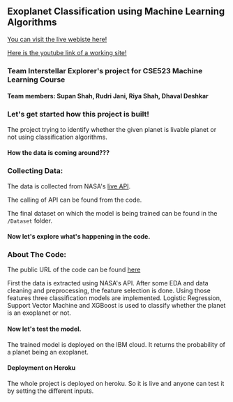 ## Exoplanet Classification using Machine Learning Algorithms

[You can visit the live webiste here!](http://interstellar-explorers-app.herokuapp.com/)

[Here is the youtube link of a working site!](https://www.youtube.com/watch?v=mEqn2KPAOjg)

### Team Interstellar Explorer's project for CSE523 Machine Learning Course

#### Team members: Supan Shah, Rudri Jani, Riya Shah, Dhaval Deshkar

### Let's get started how this project is built!

The project trying to identify whether the given planet is livable planet or not using classification algorithms. 

#### How the data is coming around???

### Collecting Data:
The data is collected from NASA's [live API](https://exoplanetarchive.ipac.caltech.edu/docs/program_interfaces.html).

The calling of API can be found from the code.

The final dataset on which the model is being trained can be found in the ```/Dataset``` folder.

#### Now let's explore what's happening in the code.

### About The Code:

The public URL of the code can be found [here](https://colab.research.google.com/drive/182VPMbN5D1EqTFl1pVQuHR91KJ6MsP3t?usp=sharing)

First the data is extracted using NASA's API. After some EDA and data cleaning and preprocessing, the feature selection is done. Using those features three classification models are implemented. Logistic Regression, Support Vector Machine and XGBoost is used to classify whether the planet is an exoplanet or not. 



#### Now let's test the model.  

The trained model is deployed on the IBM cloud. It returns the probability of a planet being an exoplanet. 


#### Deployment on Heroku

The whole project is deployed on heroku. So it is live and anyone can test it by setting the different inputs.


